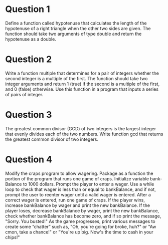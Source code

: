 # Question 1
Define a function called hypotenuse that calculates the length of the hypotenuse of a right triangle when the other two sides are given. The function should take two arguments of type double and return the hypotenuse as a double.


# Question 2
Write a function multiple that determines for a pair of integers whether the second integer is a multiple of the first. The function should take two integer arguments and return 1 (true) if the second is a multiple of the first, and 0 (false) otherwise. Use this function in a program that inputs a series of pairs of integer.


# Question 3
The greatest common divisor (GCD) of two integers is the largest integer that evenly divides each of the two numbers. Write function gcd that returns the greatest common divisor of two integers.


# Question 4
Modify the craps program to allow wagering. Package as a function the portion of the program that runs one game of craps. Initialize variable bank-Balance to 1000 dollars. Prompt the player to enter a wager. Use a while loop to check that wager is less than or equal to bankBalance, and if not, prompt the user to reenter wager until a valid wager is entered. After a correct wager is entered, run one game of craps. If the player wins, increase bankBalance by wager and print the new bankBalance. If the player loses, decrease bankBalance by wager, print the new bankBalance, check whether bankBalance has become zero, and if so print the message, "Sorry. You busted!" As the game progresses, print various messages to create some “chatter” such as, "Oh, you're going for broke, huh?" or "Aw cmon, take a chance!" or "You're up big. Now's the time to cash in your chips!"
